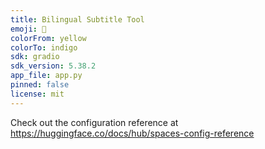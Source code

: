 ```yaml
---
title: Bilingual Subtitle Tool
emoji: 🦀
colorFrom: yellow
colorTo: indigo
sdk: gradio
sdk_version: 5.38.2
app_file: app.py
pinned: false
license: mit
---
```


Check out the configuration reference at https://huggingface.co/docs/hub/spaces-config-reference
